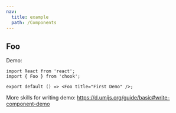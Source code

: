 ```yaml
---
nav:
  title: example
  path: /Components
---
```


## Foo

Demo:

```tsx
import React from 'react';
import { Foo } from 'chook';

export default () => <Foo title="First Demo" />;
```

More skills for writing demo: https://d.umijs.org/guide/basic#write-component-demo
